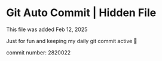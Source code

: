 # Git Auto Commit | Hidden File

This file was added Feb 12, 2025

Just for fun and keeping my daily git commit active 🤪

commit number: 2820022
